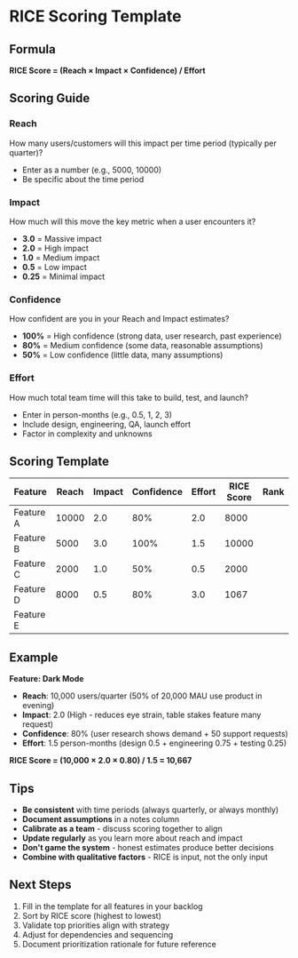 # RICE Scoring Template

## Formula

**RICE Score = (Reach × Impact × Confidence) / Effort**

## Scoring Guide

### Reach
How many users/customers will this impact per time period (typically per quarter)?
- Enter as a number (e.g., 5000, 10000)
- Be specific about the time period

### Impact
How much will this move the key metric when a user encounters it?
- **3.0** = Massive impact
- **2.0** = High impact
- **1.0** = Medium impact
- **0.5** = Low impact
- **0.25** = Minimal impact

### Confidence
How confident are you in your Reach and Impact estimates?
- **100%** = High confidence (strong data, user research, past experience)
- **80%** = Medium confidence (some data, reasonable assumptions)
- **50%** = Low confidence (little data, many assumptions)

### Effort
How much total team time will this take to build, test, and launch?
- Enter in person-months (e.g., 0.5, 1, 2, 3)
- Include design, engineering, QA, launch effort
- Factor in complexity and unknowns

## Scoring Template

| Feature | Reach | Impact | Confidence | Effort | RICE Score | Rank |
|---------|-------|--------|------------|--------|------------|------|
| Feature A | 10000 | 2.0 | 80% | 2.0 | 8000 | |
| Feature B | 5000 | 3.0 | 100% | 1.5 | 10000 | |
| Feature C | 2000 | 1.0 | 50% | 0.5 | 2000 | |
| Feature D | 8000 | 0.5 | 80% | 3.0 | 1067 | |
| Feature E | | | | | | |

## Example

**Feature: Dark Mode**
- **Reach**: 10,000 users/quarter (50% of 20,000 MAU use product in evening)
- **Impact**: 2.0 (High - reduces eye strain, table stakes feature many request)
- **Confidence**: 80% (user research shows demand + 50 support requests)
- **Effort**: 1.5 person-months (design 0.5 + engineering 0.75 + testing 0.25)

**RICE Score = (10,000 × 2.0 × 0.80) / 1.5 = 10,667**

## Tips

- **Be consistent** with time periods (always quarterly, or always monthly)
- **Document assumptions** in a notes column
- **Calibrate as a team** - discuss scoring together to align
- **Update regularly** as you learn more about reach and impact
- **Don't game the system** - honest estimates produce better decisions
- **Combine with qualitative factors** - RICE is input, not the only input

## Next Steps

1. Fill in the template for all features in your backlog
2. Sort by RICE score (highest to lowest)
3. Validate top priorities align with strategy
4. Adjust for dependencies and sequencing
5. Document prioritization rationale for future reference
